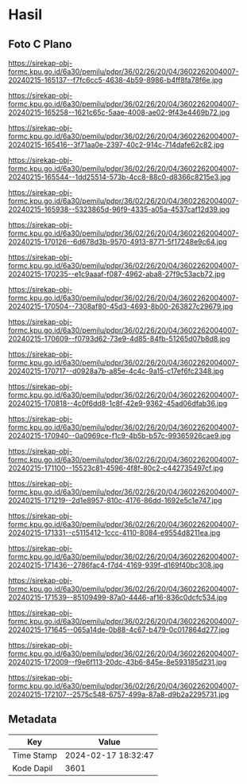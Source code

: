 # Hasil

## Foto C Plano

https://sirekap-obj-formc.kpu.go.id/6a30/pemilu/pdpr/36/02/26/20/04/3602262004007-20240215-165137--f7fc6cc5-4638-4b59-8986-b4ff8fa78f6e.jpg

https://sirekap-obj-formc.kpu.go.id/6a30/pemilu/pdpr/36/02/26/20/04/3602262004007-20240215-165258--1621c65c-5aae-4008-ae02-9f43e4469b72.jpg

https://sirekap-obj-formc.kpu.go.id/6a30/pemilu/pdpr/36/02/26/20/04/3602262004007-20240215-165416--3f71aa0e-2397-40c2-914c-714dafe62c82.jpg

https://sirekap-obj-formc.kpu.go.id/6a30/pemilu/pdpr/36/02/26/20/04/3602262004007-20240215-165544--1dd25514-573b-4cc8-88c0-d8366c8215e3.jpg

https://sirekap-obj-formc.kpu.go.id/6a30/pemilu/pdpr/36/02/26/20/04/3602262004007-20240215-165938--5323865d-96f9-4335-a05a-4537caf12d39.jpg

https://sirekap-obj-formc.kpu.go.id/6a30/pemilu/pdpr/36/02/26/20/04/3602262004007-20240215-170126--6d678d3b-9570-4913-8771-5f17248e9c64.jpg

https://sirekap-obj-formc.kpu.go.id/6a30/pemilu/pdpr/36/02/26/20/04/3602262004007-20240215-170235--e1c9aaaf-f087-4962-aba8-27f9c53acb72.jpg

https://sirekap-obj-formc.kpu.go.id/6a30/pemilu/pdpr/36/02/26/20/04/3602262004007-20240215-170504--7308af80-45d3-4693-8b00-263827c29679.jpg

https://sirekap-obj-formc.kpu.go.id/6a30/pemilu/pdpr/36/02/26/20/04/3602262004007-20240215-170609--f0793d62-73e9-4d85-84fb-51265d07b8d8.jpg

https://sirekap-obj-formc.kpu.go.id/6a30/pemilu/pdpr/36/02/26/20/04/3602262004007-20240215-170717--d0928a7b-a85e-4c4c-9a15-c17ef6fc2348.jpg

https://sirekap-obj-formc.kpu.go.id/6a30/pemilu/pdpr/36/02/26/20/04/3602262004007-20240215-170818--4c0f6dd8-1c8f-42e9-9362-45ad06dfab36.jpg

https://sirekap-obj-formc.kpu.go.id/6a30/pemilu/pdpr/36/02/26/20/04/3602262004007-20240215-170940--0a0969ce-f1c9-4b5b-b57c-99365926cae9.jpg

https://sirekap-obj-formc.kpu.go.id/6a30/pemilu/pdpr/36/02/26/20/04/3602262004007-20240215-171100--15523c81-4596-4f8f-80c2-c442735497cf.jpg

https://sirekap-obj-formc.kpu.go.id/6a30/pemilu/pdpr/36/02/26/20/04/3602262004007-20240215-171219--2d1e8957-810c-4176-86dd-1692e5c1e747.jpg

https://sirekap-obj-formc.kpu.go.id/6a30/pemilu/pdpr/36/02/26/20/04/3602262004007-20240215-171331--c5115412-1ccc-4110-8084-e9554d8211ea.jpg

https://sirekap-obj-formc.kpu.go.id/6a30/pemilu/pdpr/36/02/26/20/04/3602262004007-20240215-171436--2786fac4-f7d4-4169-939f-d169f40bc308.jpg

https://sirekap-obj-formc.kpu.go.id/6a30/pemilu/pdpr/36/02/26/20/04/3602262004007-20240215-171539--85109499-87a0-4446-af16-836c0dcfc534.jpg

https://sirekap-obj-formc.kpu.go.id/6a30/pemilu/pdpr/36/02/26/20/04/3602262004007-20240215-171645--065a14de-0b88-4c67-b479-0c017864d277.jpg

https://sirekap-obj-formc.kpu.go.id/6a30/pemilu/pdpr/36/02/26/20/04/3602262004007-20240215-172009--f9e6f113-20dc-43b6-845e-8e593185d231.jpg

https://sirekap-obj-formc.kpu.go.id/6a30/pemilu/pdpr/36/02/26/20/04/3602262004007-20240215-172107--2575c548-6757-499a-87a8-d9b2a2295731.jpg


## Metadata

| Key        | Value               |
| ---------- | ------------------- |
| Time Stamp | 2024-02-17 18:32:47 |
| Kode Dapil | 3601                |




